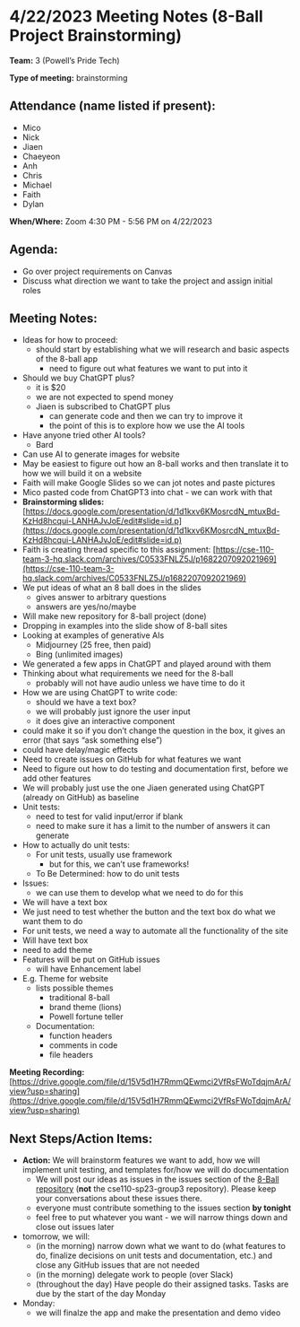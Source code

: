 # 4/22/2023 Meeting Notes (8-Ball Project Brainstorming)

**Team:** 3 (Powell’s Pride Tech)

**Type of meeting:** brainstorming

## Attendance (name listed if present):
* Mico
* Nick
* Jiaen
* Chaeyeon
* Anh
* Chris
* Michael
* Faith
* Dylan

**When/Where:** Zoom 4:30 PM - 5:56 PM on 4/22/2023

## Agenda:
* Go over project requirements on Canvas
* Discuss what direction we want to take the project and assign initial roles

## Meeting Notes:
* Ideas for how to proceed:
    * should start by establishing what we will research and basic aspects of the 8-ball app
        * need to figure out what features we want to put into it
* Should we buy ChatGPT plus?
    * it is $20
    * we are not expected to spend money
    * Jiaen is subscribed to ChatGPT plus
        * can generate code and then we can try to improve it
        * the point of this is to explore how we use the AI tools
* Have anyone tried other AI tools?
    * Bard
* Can use AI to generate images for website
* May be easiest to figure out how an 8-ball works and then translate it to how we will build it on a website
* Faith will make Google Slides so we can jot notes and paste pictures
* Mico pasted code from ChatGPT3 into chat - we can work with that
* **Brainstorming slides:** [https://docs.google.com/presentation/d/1d1kxv6KMosrcdN_mtuxBd-KzHd8hcqui-LANHAJvJoE/edit#slide=id.p](https://docs.google.com/presentation/d/1d1kxv6KMosrcdN_mtuxBd-KzHd8hcqui-LANHAJvJoE/edit#slide=id.p) 
* Faith is creating thread specific to this assignment: [https://cse-110-team-3-hq.slack.com/archives/C0533FNLZ5J/p1682207092021969](https://cse-110-team-3-hq.slack.com/archives/C0533FNLZ5J/p1682207092021969)
* We put ideas of what an 8 ball does in the slides
    * gives answer to arbitrary questions
    * answers are yes/no/maybe
* Will make new repository for 8-ball project (done)
* Dropping in examples into the slide show of 8-ball sites
* Looking at examples of generative AIs
    * Midjourney (25 free, then paid)
    * Bing (unlimited images)
* We generated a few apps in ChatGPT and played around with them
* Thinking about what requirements we need for the 8-ball
    * probably will not have audio unless we have time to do it
* How we are using ChatGPT to write code:
    * should we have a text box?
    * we will probably just ignore the user input
    * it does give an interactive component
* could make it so if you don’t change the question in the box, it gives an error (that says “ask something else”)
* could have delay/magic effects
* Need to create issues on GitHub for what features we want
* Need to figure out how to do testing and documentation first, before we add other features
* We will probably just use the one Jiaen generated using ChatGPT (already on GitHub) as baseline
* Unit tests:
    * need to test for valid input/error if blank
    * need to make sure it has a limit to the number of answers it can generate
* How to actually do unit tests:
    * For unit tests, usually use framework
        * but for this, we can’t use frameworks!
    * To Be Determined: how to do unit tests
* Issues:
    * we can use them to develop what we need to do for this
* We will have a text box
* We just need to test whether the button and the text box do what we want them to do
* For unit tests, we need a way to automate all the functionality of the site
* Will have text box
* need to add theme
* Features will be put on GitHub issues
    * will have Enhancement label
* E.g. Theme for website
    * lists possible themes
        * traditional 8-ball
        * brand theme (lions)
        * Powell fortune teller
    * Documentation:
        * function headers
        * comments in code
        * file headers

**Meeting Recording:** [https://drive.google.com/file/d/15V5d1H7RmmQEwmci2VfRsFWoTdqjmArA/view?usp=sharing](https://drive.google.com/file/d/15V5d1H7RmmQEwmci2VfRsFWoTdqjmArA/view?usp=sharing)

## Next Steps/Action Items:
* **Action:** We will brainstorm features we want to add, how we will implement unit testing, and templates for/how we will do documentation
  * We will post our ideas as issues in the issues section of the [8-Ball repository](https://github.com/cse110-sp23-group3/8-ball) (**not** the cse110-sp23-group3 repository). Please keep your conversations about these issues there.
  * everyone must contribute something to the issues section **by tonight**
  * feel free to put whatever you want - we will narrow things down and close out issues later
* tomorrow, we will: 
  * (in the morning) narrow down what we want to do (what features to do, finalize decisions on unit tests and documentation, etc.) and close any GitHub issues that are not needed
  * (in the morning) delegate work to people (over Slack)
  * (throughout the day) Have people do their assigned tasks. Tasks are due by the start of the day Monday
* Monday:
  * we will finalze the app and make the presentation and demo video
